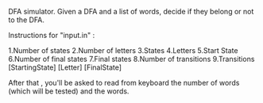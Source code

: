 DFA simulator. Given a DFA and a list of words, decide if they belong or not to the DFA.

Instructions for "input.in" :

1.Number of states 
2.Number of letters 
3.States 
4.Letters 
5.Start State 
6.Number of final states 
7.Final states 
8.Number of transitions 
9.Transitions [StartingState] [Letter] [FinalState]

After that , you'll be asked to read from keyboard the number of words (which will be tested) and the words.
